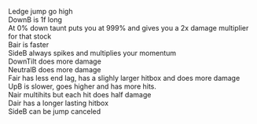 Ledge jump go high\
DownB is 1f long\
At 0% down taunt puts you at 999% and gives you a 2x damage multiplier for that stock\
Bair is faster\
SideB always spikes and multiplies your momentum\
DownTilt does more damage\
NeutralB does more damage\
Fair has less end lag, has a slighly larger hitbox and does more damage\
UpB is slower, goes higher and has more hits.\
Nair multihits but each hit does half damage\
Dair has a longer lasting hitbox\
SideB can be jump canceled
